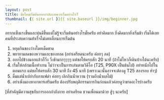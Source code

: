 ```yaml
---
layout: post
title: มือใหม่เริ่มต้นออกกำลังกายควรเริ่มอย่างไร?
thumbnail: {{ site.url }}{{ site.baseurl }}/img/beginner.jpg
---
```


อยากแข็งแรงขึ้นและหุ่นดีขึ้นแต่ไม่รู้จะเริ่มต้นอย่างไรมั้ยครับ
อย่าคิดมาก ยิ่งคิดมากยิ่งเริ่มช้า เริ่มได้เลย
คนที่ประสบความสำเร็จไม่เคยเลื่อนการเริ่มต้น
 1. หยุดกินของว่างโดยเด็ดขาด
 2. พยายามลดของหวานและของทอด (อย่าเครียดนะครับ ค่อยๆ ลด)
 3. ออกไปข้างนอกแล้วก็วิ่ง วิ่งช้ามากๆๆๆๆ แต่ขอให้ครบสัก 20 นาที
(ถ้าไม่ไหวก็เดินบ้างได้นะครับ)
 4. เริ่มให้กล้ามเนื้อทำงาน ไม่ว่าจะเป็นการเล่นตามวิดีโอ (T25, P90X
เป็นต้นไป) อย่าหนักไปในตอนแรก แต่ขอให้ครบสัก 30 นาที ถึง 45 นาที
(เพราะฉะนั้นอาจจะต้องดู T25 สองรอบ ฮ่าๆ)
 5. ดื่มแต่น้ำเปล่ากับกาแฟดำ ค่อยๆ เลิกกินน้ำหวาน (รวมถึงน้ำผลไม้)
 6. อย่าเพิ่งมองหาอาหารเสริมครับ
ต้องปรับพฤติกรรมการกินก่อนแล้วค่อยดูว่าขาดอะไรบ้างครับ

[ที่สำคัญมีความสุขกับการออกกำลังกาย อย่าเครียด ชวนเพื่อนมาด้วย สู้ๆ นะครับ]
